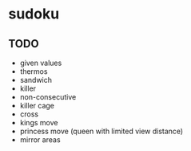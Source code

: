 # sudoku

## TODO

- given values
- thermos
- sandwich
- killer
- non-consecutive
- killer cage
- cross
- kings move
- princess move (queen with limited view distance)
- mirror areas
